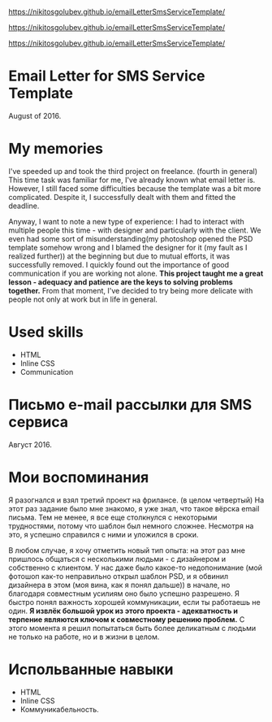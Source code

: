 https://nikitosgolubev.github.io/emailLetterSmsServiceTemplate/

https://nikitosgolubev.github.io/emailLetterSmsServiceTemplate/

https://nikitosgolubev.github.io/emailLetterSmsServiceTemplate/

# Email Letter for SMS Service Template
August of 2016.

# My memories
I've speeded up and took the third project on freelance. (fourth in general) This time task was familiar for me, I've already known what email letter is. However, I still faced some difficulties because the template was a bit more complicated. Despite it, I successfully dealt with them and fitted the deadline.

Anyway, I want to note a new type of experience: I had to interact with multiple people this time - with designer and particularly with the client. We even had some sort of misunderstanding(my photoshop opened the PSD template somehow wrong and I blamed the designer for it (my fault as I realized further)) at the beginning but due to mutual efforts, it was successfully removed. I quickly found out the importance of good communication if you are working not alone. **This project taught me a great lesson - adequacy and patience are the keys to solving problems together.** From that moment, I've decided to try being more delicate with people not only at work but in life in general.

# Used skills
- HTML
- Inline CSS
- Communication

# Письмо e-mail рассылки для SMS сервиса
Август 2016.

# Мои воспоминания
Я разогнался и взял третий проект на фрилансе. (в целом четвертый) На этот раз задание было мне знакомо, я уже знал, что такое вёрска email письма. Тем не менее, я все еще столкнулся с некоторыми трудностями, потому что шаблон был немного сложнее. Несмотря на это, я успешно справился с ними и уложился в сроки.

В любом случае, я хочу отметить новый тип опыта: на этот раз мне пришлось общаться с несколькими людьми - с дизайнером и собственно с клиентом. У нас даже было какое-то недопонимание (мой фотошоп как-то неправильно открыл шаблон PSD, и я обвинил дизайнера в этом (моя вина, как я понял дальше)) в начале, но благодаря совместным усилиям оно было успешно разрешено. Я быстро понял важность хорошей коммуникации, если ты работаешь не один. **Я извлёк большой урок из этого проекта - адекватность и терпение являются ключом к совместному решению проблем.** С этого момента я решил попытаться быть более деликатным с людьми не только на работе, но и в жизни в целом.

# Испольванные навыки
- HTML
- Inline CSS
- Коммуникабельность.
